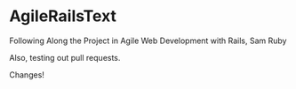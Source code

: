 AgileRailsText
==============

Following Along the Project in Agile Web Development with Rails, Sam Ruby

Also, testing out pull requests.

Changes!
